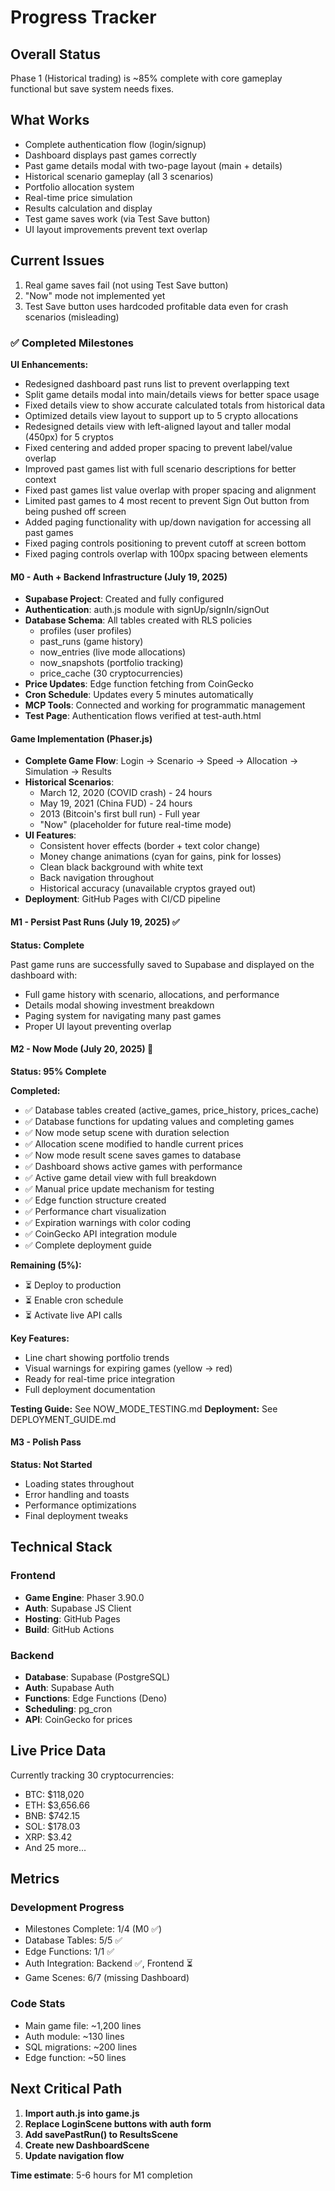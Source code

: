 # Progress Tracker

## Overall Status
Phase 1 (Historical trading) is ~85% complete with core gameplay functional but save system needs fixes.

## What Works
- Complete authentication flow (login/signup)
- Dashboard displays past games correctly
- Past game details modal with two-page layout (main + details)
- Historical scenario gameplay (all 3 scenarios)
- Portfolio allocation system
- Real-time price simulation
- Results calculation and display
- Test game saves work (via Test Save button)
- UI layout improvements prevent text overlap

## Current Issues
1. Real game saves fail (not using Test Save button)
2. "Now" mode not implemented yet
3. Test Save button uses hardcoded profitable data even for crash scenarios (misleading)

### ✅ Completed Milestones

**UI Enhancements:**
- Redesigned dashboard past runs list to prevent overlapping text
- Split game details modal into main/details views for better space usage
- Fixed details view to show accurate calculated totals from historical data
- Optimized details view layout to support up to 5 crypto allocations
- Redesigned details view with left-aligned layout and taller modal (450px) for 5 cryptos
- Fixed centering and added proper spacing to prevent label/value overlap
- Improved past games list with full scenario descriptions for better context
- Fixed past games list value overlap with proper spacing and alignment
- Limited past games to 4 most recent to prevent Sign Out button from being pushed off screen
- Added paging functionality with up/down navigation for accessing all past games
- Fixed paging controls positioning to prevent cutoff at screen bottom
- Fixed paging controls overlap with 100px spacing between elements

#### M0 - Auth + Backend Infrastructure (July 19, 2025)
- **Supabase Project**: Created and fully configured
- **Authentication**: auth.js module with signUp/signIn/signOut
- **Database Schema**: All tables created with RLS policies
  - profiles (user profiles)
  - past_runs (game history)
  - now_entries (live mode allocations)
  - now_snapshots (portfolio tracking)
  - price_cache (30 cryptocurrencies)
- **Price Updates**: Edge function fetching from CoinGecko
- **Cron Schedule**: Updates every 5 minutes automatically
- **MCP Tools**: Connected and working for programmatic management
- **Test Page**: Authentication flows verified at test-auth.html

#### Game Implementation (Phaser.js)
- **Complete Game Flow**: Login → Scenario → Speed → Allocation → Simulation → Results
- **Historical Scenarios**: 
  - March 12, 2020 (COVID crash) - 24 hours
  - May 19, 2021 (China FUD) - 24 hours
  - 2013 (Bitcoin's first bull run) - Full year
  - "Now" (placeholder for future real-time mode)
- **UI Features**:
  - Consistent hover effects (border + text color change)
  - Money change animations (cyan for gains, pink for losses)
  - Clean black background with white text
  - Back navigation throughout
  - Historical accuracy (unavailable cryptos grayed out)
- **Deployment**: GitHub Pages with CI/CD pipeline

#### M1 - Persist Past Runs (July 19, 2025) ✅
**Status: Complete**

Past game runs are successfully saved to Supabase and displayed on the dashboard with:
- Full game history with scenario, allocations, and performance
- Details modal showing investment breakdown
- Paging system for navigating many past games
- Proper UI layout preventing overlap

#### M2 - Now Mode (July 20, 2025) 🎉
**Status: 95% Complete**

**Completed:**
- ✅ Database tables created (active_games, price_history, prices_cache)
- ✅ Database functions for updating values and completing games
- ✅ Now mode setup scene with duration selection
- ✅ Allocation scene modified to handle current prices
- ✅ Now mode result scene saves games to database
- ✅ Dashboard shows active games with performance
- ✅ Active game detail view with full breakdown
- ✅ Manual price update mechanism for testing
- ✅ Edge function structure created
- ✅ Performance chart visualization
- ✅ Expiration warnings with color coding
- ✅ CoinGecko API integration module
- ✅ Complete deployment guide

**Remaining (5%):**
- ⏳ Deploy to production
- ⏳ Enable cron schedule
- ⏳ Activate live API calls

**Key Features:**
- Line chart showing portfolio trends
- Visual warnings for expiring games (yellow → red)
- Ready for real-time price integration
- Full deployment documentation

**Testing Guide:** See NOW_MODE_TESTING.md
**Deployment:** See DEPLOYMENT_GUIDE.md

#### M3 - Polish Pass
**Status: Not Started**
- Loading states throughout
- Error handling and toasts
- Performance optimizations
- Final deployment tweaks

## Technical Stack

### Frontend
- **Game Engine**: Phaser 3.90.0
- **Auth**: Supabase JS Client
- **Hosting**: GitHub Pages
- **Build**: GitHub Actions

### Backend
- **Database**: Supabase (PostgreSQL)
- **Auth**: Supabase Auth
- **Functions**: Edge Functions (Deno)
- **Scheduling**: pg_cron
- **API**: CoinGecko for prices

## Live Price Data
Currently tracking 30 cryptocurrencies:
- BTC: $118,020
- ETH: $3,656.66
- BNB: $742.15
- SOL: $178.03
- XRP: $3.42
- And 25 more...

## Metrics

### Development Progress
- Milestones Complete: 1/4 (M0 ✅)
- Database Tables: 5/5 ✅
- Edge Functions: 1/1 ✅
- Auth Integration: Backend ✅, Frontend ⏳
- Game Scenes: 6/7 (missing Dashboard)

### Code Stats
- Main game file: ~1,200 lines
- Auth module: ~130 lines
- SQL migrations: ~200 lines
- Edge function: ~50 lines

## Next Critical Path

1. **Import auth.js into game.js**
2. **Replace LoginScene buttons with auth form**
3. **Add savePastRun() to ResultsScene**
4. **Create new DashboardScene**
5. **Update navigation flow**

**Time estimate**: 5-6 hours for M1 completion 